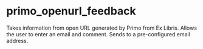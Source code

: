 # primo_openurl_feedback

Takes information from  open URL generated by Primo from Ex Libris. Allows the user to enter an email and comment. Sends to a pre-configured email address.
